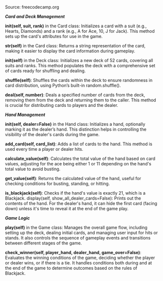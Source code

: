 Source: freecodecamp.org

 ***Card and Deck Management***

**__init__(self, suit, rank)** in the Card class:
Initializes a card with a suit (e.g., Hearts, Diamonds) and a rank (e.g., A for Ace, 10, J for Jack). This method sets up the card's attributes for use in the game.

**__str__(self)** in the Card class:
Returns a string representation of the card, making it easier to display the card information during gameplay.

**__init__(self)** in the Deck class:
Initializes a new deck of 52 cards, covering all suits and ranks. This method populates the deck with a comprehensive set of cards ready for shuffling and dealing.

**shuffle(self)**:
Shuffles the cards within the deck to ensure randomness in card distribution, using Python’s built-in random.shuffle().

**deal(self, number)**:
Deals a specified number of cards from the deck, removing them from the deck and returning them to the caller. This method is crucial for distributing cards to players and the dealer.

***Hand Management***

**__init__(self, dealer=False)** in the Hand class:
Initializes a hand, optionally marking it as the dealer’s hand. This distinction helps in controlling the visibility of the dealer's cards during the game.

**add_card(self, card_list)**:
Adds a list of cards to the hand. This method is used every time a player or dealer hits.

**calculate_value(self)**:
Calculates the total value of the hand based on card values, adjusting for the ace being either 1 or 11 depending on the hand's total value to avoid busting.

**get_value(self)**:
Returns the calculated value of the hand, useful for checking conditions for busting, standing, or hitting.

**is_blackjack(self)**:
Checks if the hand's value is exactly 21, which is a Blackjack.
display(self, show_all_dealer_cards=False):
Prints out the contents of the hand. For the dealer's hand, it can hide the first card (facing down) unless it's time to reveal it at the end of the game play.

***Game Logic***

**play(self)** in the Game class:
Manages the overall game flow, including setting up the deck, dealing initial cards, and managing user input for hits or stands. It also controls the sequence of gameplay events and transitions between different stages of the game.

**check_winner(self, player_hand, dealer_hand, game_over=False)**:
Evaluates the winning conditions of the game, deciding whether the player or dealer wins, or if there is a tie. It handles conditions both during and at the end of the game to determine outcomes based on the rules of Blackjack.
